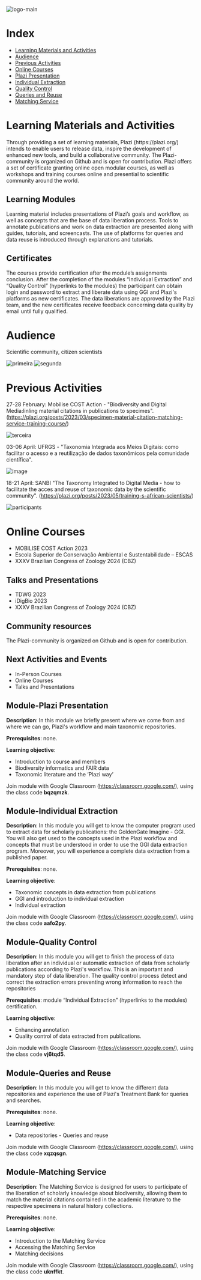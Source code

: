 ![logo-main](https://github.com/user-attachments/assets/fcfb24ac-8cb5-473e-9946-eb6f1e451f28)
# Index
- [Learning Materials and Activities](#Learning-Materials-and-Activities)
- [Audience](#Audience)
- [Previous Activities](#Previous-Activities)
- [Online Courses](#Online-Courses)
- [Plazi Presentation](#Module-Plazi-Presentation)
- [Individual Extraction](#Module-Individual-Extraction)
- [Quality Control](#Module-Quality-Control)
- [Queries and Reuse](#Module-Queries-and-Reuse)
- [Matching Service](#Module-Matching-Service)

<h1>Learning Materials and Activities</h1>
Through providing a set of learning materials, Plazi (https://plazi.org/)  intends to enable users to release data, inspire the development of enhanced new tools, and build a collaborative community. The Plazi-community is organized on Github and is open for contribution. Plazi offers a set of certificate granting online open modular courses, as well as workshops and training courses online and presential to scientific community around the world. 
<h2>Learning Modules</h2>
Learning material includes presentations of Plazi’s goals and workflow, as well as concepts that are the base of data liberation process. Tools to annotate publications and work on data extraction are presented along with guides, tutorials, and screencasts. The use of platforms for queries and data reuse is introduced through explanations and tutorials.
<h2>Certificates</h2>
The courses provide certification after the module’s assignments conclusion. After the completion of the modules “Individual Extraction” and “Quality Control” (hyperlinks to the modules) the participant can obtain login and password to extract and liberate data using GGI and Plazi's platforms as new certificates. The data liberations are approved by the Plazi team, and the new certificates receive feedback concerning data quality by email until fully qualified.
<h1>Audience</h1>
Scientific community, citizen scientists

![primeira](https://github.com/user-attachments/assets/80b00c3d-82d7-4e9a-8b56-692cd0246635)
![segunda](https://github.com/user-attachments/assets/8b7af4e2-2d94-4337-ab44-0082ce08025a)

<h1>Previous Activities</h1>
  
27-28 February: Mobilise COST Action - "Biodiversity and Digital Media:linling material citations in publications to specimes". (https://plazi.org/posts/2023/03/specimen-material-citation-matching-service-training-course/)

![terceira](https://github.com/user-attachments/assets/9823fdce-b162-4300-ba47-2098b1b68d07)

03-06 April: UFRGS - "Taxonomia Integrada aos Meios Digitais: como facilitar o acesso e a reutilização de dados taxonômicos pela comunidade científica".

![image](https://github.com/user-attachments/assets/d828b9e9-3ab6-497c-995e-41c0e61294c5)

18-21 April: SANBI "The Taxonomy Integrated to Digital Media - how to facilitate the acces and reuse of taxonomic data by the scientific community". (https://plazi.org/posts/2023/05/training-s-african-scientists/)

![participants](https://github.com/user-attachments/assets/d922a4d9-1b2d-45b0-99af-120e1da27b71)

<h1>Online Courses</h1>

* MOBILISE COST Action 2023
* Escola Superior de Conservação Ambiental e Sustentabilidade – ESCAS
* XXXV Brazilian Congress of Zoology 2024 (CBZ)

<h2>Talks and Presentations</h2>

* TDWG 2023
* iDigBio 2023
* XXXV Brazilian Congress of Zoology 2024 (CBZ)

<h2>Community resources</h2>
  The Plazi-community is organized on Github and is open for contribution.

<h2>Next Activities and Events</h2>

* In-Person Courses
* Online Courses
* Talks and Presentations

<h2>Module-Plazi Presentation</h2>

**Description**: In this module we briefly present where we come from and where we can go, Plazi's workflow and main taxonomic repositories.
 
**Prerequisites**: none.

**Learning objective**: 

* Introduction to course and members
* Biodiversity informatics and FAIR data
* Taxonomic literature and the ‘Plazi way’

Join module with Google Classroom (https://classroom.google.com/), using the class code **bqzqmzk**.

<h2>Module-Individual Extraction</h2>

**Description**: In this module you will get to know the computer program used to extract data for scholarly publications: the GoldenGate Imagine - GGI. You will also get used to the concepts used in the Plazi workflow and concepts that must be understood in order to use the GGI data extraction program. Moreover, you will experience a complete data extraction from a published paper.

**Prerequisites**: none.

**Learning objective**: 

* Taxonomic concepts in data extraction from publications
* GGI and introduction to individual extraction
* Individual extraction

Join module with Google Classroom (https://classroom.google.com/), using the class code **aafo2py**.

<h2>Module-Quality Control</h2>

**Description**: In this module you will get to finish the process of data liberation after an individual or automatic extraction of data from scholarly publications according to Plazi's workflow. This is an important and mandatory step of data liberation. The quality control process detect and correct the extraction errors preventing wrong information to reach the repositories


**Prerequisites**: module “Individual Extraction” (hyperlinks to the modules) certification.

**Learning objective**: 

* Enhancing annotation
* Quality control of data extracted from publications. 

Join module with Google Classroom (https://classroom.google.com/), using the class code **vj6tqd5**.

<h2>Module-Queries and Reuse</h2>

**Description**: In this module you will get to know the different data repositories and experience the use of Plazi's Treatment Bank for queries and searches.

**Prerequisites**: none.

**Learning objective**: 

* Data repositories - Queries and reuse

Join module with Google Classroom (https://classroom.google.com/), using the class code **xqzqsgn**.

<h2>Module-Matching Service</h2>

**Description**: The Matching Service is designed for users to participate of the liberation of scholarly knowledge about biodiversity, allowing them to match the material citations contained in the academic literature to the respective specimens in natural history collections. 

**Prerequisites**: none.

**Learning objective**: 

* Introduction to the Matching Service 
* Accessing the Matching Service
* Matching decisions

Join module with Google Classroom (https://classroom.google.com/), using the class code **uknffkt**.
